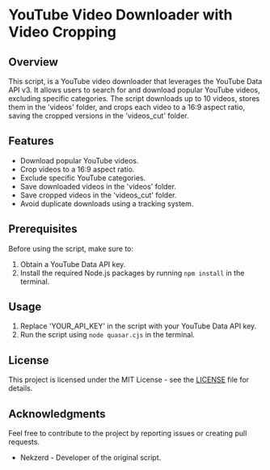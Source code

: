 # YouTube Video Downloader with Video Cropping

## Overview

This script, is a YouTube video downloader that leverages the YouTube Data API v3. It allows users to search for and download popular YouTube videos, excluding specific categories. The script downloads up to 10 videos, stores them in the 'videos' folder, and crops each video to a 16:9 aspect ratio, saving the cropped versions in the 'videos_cut' folder.

## Features

- Download popular YouTube videos.
- Crop videos to a 16:9 aspect ratio.
- Exclude specific YouTube categories.
- Save downloaded videos in the 'videos' folder.
- Save cropped videos in the 'videos_cut' folder.
- Avoid duplicate downloads using a tracking system.

## Prerequisites

Before using the script, make sure to:

1. Obtain a YouTube Data API key.
2. Install the required Node.js packages by running `npm install` in the terminal.

## Usage

1. Replace 'YOUR_API_KEY' in the script with your YouTube Data API key.
2. Run the script using `node quasar.cjs` in the terminal.

## License

This project is licensed under the MIT License - see the [LICENSE](LICENSE) file for details.

## Acknowledgments

Feel free to contribute to the project by reporting issues or creating pull requests.

- Nekzerd - Developer of the original script.